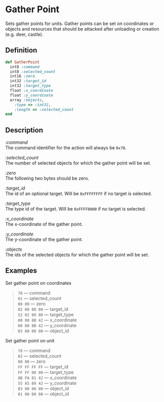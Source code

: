 # Gather Point

Sets gather points for units. Gather points can be set on coordinates or objects and resources that should be attacked after unloading or creation (e.g. deer, castle).  

## Definition

```ruby
def GatherPoint
  int8 :command 
  int8 :selected_count
  int16 :zero
  int32 :target_id
  int32 :target_type
  float :x_coordinate
  float :y_coordinate
  array :objects,
    :type => :int32,
    :length => :selected_count
end
```

## Description

*:command*  
The command identifier for the action will always be `0x78`.

*:selected_count*  
The number of selected objects for which the gather point will be set.

*:zero*  
The following two bytes should be zero.

*:target_id*  
The id of an optional target. Will be `0xFFFFFFFF` if no target is selected.

*:target_type*  
The type id of the target. Will be `0xFFFF0000` if no target is selected.

*:x_coordinate*  
The x-coordinate of the gather point.

*:y_coordinate*  
The y-coordinate of the gather point.

*:objects*  
The ids of the selected objects for which the gather point will be set.

## Examples

Set gather point on coordinates

>`78` &mdash; command  
>`01` &mdash; selected_count  
>`00 00` &mdash; zero  
>`02 00 00 00` &mdash; target_id  
>`52 02 00 00` &mdash; target_type  
>`00 00 8B 42` &mdash; x_coordinate  
>`00 00 8B 42` &mdash; y_coordinate  
>`03 00 00 00` &mdash; object_id  

Set gather point on unit

>`78` &mdash; command  
>`02` &mdash; selected_count  
>`00 00` &mdash; zero  
>`FF FF FF FF` &mdash; target_id  
>`FF FF 00 00` &mdash; target_type  
>`AB FA 81 42` &mdash; x_coordinate  
>`55 A5 89 42` &mdash; y_coordinate  
>`03 00 00 00` &mdash; object_id  
>`01 00 00 00` &mdash; object_id  

